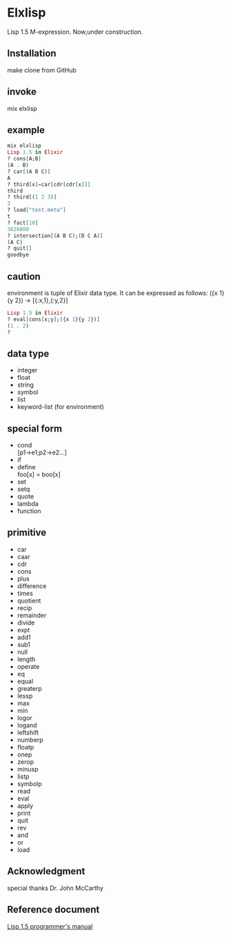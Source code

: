 # Elxlisp
Lisp 1.5 M-expression. Now,under construction.

## Installation
make clone from GitHub

## invoke
mix elxlisp


## example
```elixir
mix elxlisp
Lisp 1.5 in Elixir
? cons[A;B]
(A . B)
? car[(A B C)]
A
? third[x]=car[cdr[cdr[x]]]
third
? third[(1 2 3)]
3
? load["test.meta"]
t
? fact[10]
3628800
? intersection[(A B C);(D C A)]
(A C)
? quit[]
goodbye
```

## caution
environment is tuple of Elixir data type.
It can be expressed as follows:
({x 1}{y 2})   ->   [{:x,1},{:y,2}]

```elixir
Lisp 1.5 in Elixir
? eval[cons[x;y];({x 1}{y 2})]
(1 . 2)
?
```

## data type
- integer
- float
- string
- symbol
- list
- keyword-list (for environment)


## special form
- cond      
[p1->e1;p2->e2...]
- if
- define    
foo[x] = boo[x]
- set       
- setq
- quote
- lambda
- function

## primitive
- car
- caar
- cdr
- cons
- plus
- difference
- times
- quotient
- recip
- remainder
- divide
- expt
- add1
- sub1
- null
- length
- operate
- eq
- equal
- greaterp
- lessp
- max
- min
- logor
- logand
- leftshift
- numberp
- floatp
- onep
- zerop
- minusp
- listp
- symbolp
- read
- eval
- apply
- print
- quit
- rev
- and
- or
- load

## Acknowledgment

special thanks Dr. John McCarthy

## Reference document
[Lisp 1.5 programmer's manual](http://www.softwarepreservation.org/projects/LISP/book/LISP%201.5%20Programmers%20Manual.pdf)
